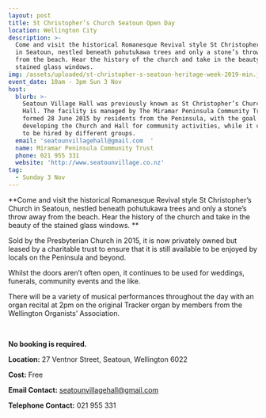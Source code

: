 ```yaml
---
layout: post
title: St Christopher’s Church Seatoun Open Day
location: Wellington City
description: >-
  Come and visit the historical Romanesque Revival style St Christopher’s Church
  in Seatoun, nestled beneath pohutukawa trees and only a stone’s throw away
  from the beach. Hear the history of the church and take in the beauty of the
  stained glass windows. 
img: /assets/uploaded/st-christopher-s-seatoun-heritage-week-2019-min.jpg
event_date: 10am - 3pm Sun 3 Nov
host:
  blurb: >-
    Seatoun Village Hall was previously known as St Christopher’s Church and
    Hall. The facility is managed by The Miramar Peninsula Community Trust,
    formed 28 June 2015 by residents from the Peninsula, with the goal of
    developing the Church and Hall for community activities, while it continues
    to be hired by different groups. 
  email: 'seatounvillagehall@gmail.com  '
  name: Miramar Peninsula Community Trust
  phone: 021 955 331
  website: 'http://www.seatounvillage.co.nz'
tag:
  - Sunday 3 Nov
---
```

**Come and visit the historical Romanesque Revival style St Christopher’s Church in Seatoun, nestled beneath pohutukawa trees and only a stone’s throw away from the beach. Hear the history of the church and take in the beauty of the stained glass windows. **

Sold by the Presbyterian Church in 2015, it is now privately owned but leased by a charitable trust to ensure that it is still available to be enjoyed by locals on the Peninsula and beyond. 

Whilst the doors aren’t often open, it continues to be used for weddings, funerals, community events and the like. 

There will be a variety of musical performances throughout the day with an organ recital at 2pm on the original Tracker organ by members from the Wellington Organists’ Association.

<br>

**No booking is required.** 

**Location:** 27 Ventnor Street, Seatoun, Wellington 6022

**Cost:** Free

**Email Contact:** seatounvillagehall@gmail.com  

**Telephone Contact:** 021 955 331
